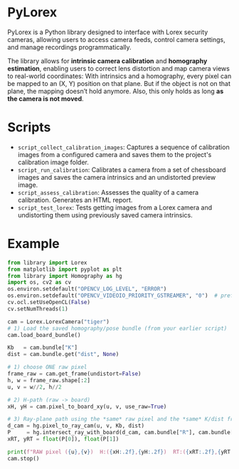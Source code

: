 # PyLorex

PyLorex is a Python library designed to interface with Lorex security cameras, allowing users to access camera feeds, control camera settings, and manage recordings programmatically.

The library allows for **intrinsic camera calibration** and **homography estimation**, enabling users to correct lens distortion and map camera views to real-world coordinates: With intrinsics and a homography, every pixel can be mapped to an (X, Y) position on that plane. But if the object is not on that plane, the mapping doesn’t hold anymore. Also, this only holds as long **as the camera is not moved**.

# Scripts

+ `script_collect_calibration_images`: Captures a sequence of calibration images from a configured camera and saves them to the project's calibration image folder.
+ `script_run_calibration`: Calibrates a camera from a set of chessboard images and saves the camera intrinsics and an undistorted preview image.
+ `script_assess_calibration`: Assesses the quality of a camera calibration. Generates an HTML report.
+ `script_test_lorex`: Tests getting images from a Lorex camera and undistorting them using previously saved camera intrinsics.

# Example

```python
from library import Lorex
from matplotlib import pyplot as plt
from library import Homography as hg
import os, cv2 as cv
os.environ.setdefault("OPENCV_LOG_LEVEL", "ERROR")
os.environ.setdefault("OPENCV_VIDEOIO_PRIORITY_GSTREAMER", "0")  # prefer FFmpeg on Linux
cv.ocl.setUseOpenCL(False)
cv.setNumThreads(1)

cam = Lorex.LorexCamera("tiger")
# 1) Load the saved homography/pose bundle (from your earlier script)
cam.load_board_bundle()

Kb   = cam.bundle["K"]
dist = cam.bundle.get("dist", None)

# 1) choose ONE raw pixel
frame_raw = cam.get_frame(undistort=False)
h, w = frame_raw.shape[:2]
u, v = w//2, h//2

# 2) H-path (raw -> board)
xH, yH = cam.pixel_to_board_xy(u, v, use_raw=True)

# 3) Ray-plane path using the *same* raw pixel and the *same* K/dist from bundle
d_cam = hg.pixel_to_ray_cam(u, v, Kb, dist)
P     = hg.intersect_ray_with_board(d_cam, cam.bundle["R"], cam.bundle["t"])
xRT, yRT = float(P[0]), float(P[1])

print(f"RAW pixel ({u},{v})  H:({xH:.2f},{yH:.2f})  RT:({xRT:.2f},{yRT:.2f})  Δ=({xRT-xH:.2f},{yRT-yH:.2f}) mm")
cam.stop()
```